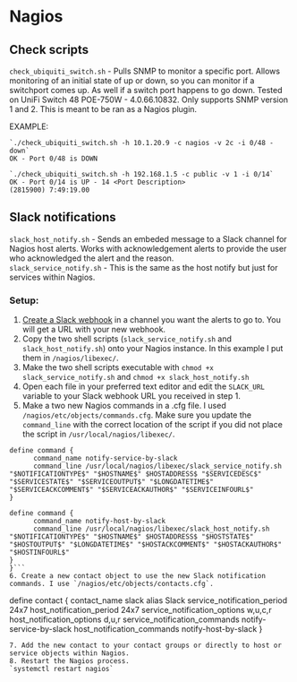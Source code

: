 # Nagios

## Check scripts

`check_ubiquiti_switch.sh` - Pulls SNMP to monitor a specific port. Allows monitoring of an initial state of up or down, so you can monitor if a switchport comes up. As well if a switch port happens to go down. Tested on UniFi Switch 48 POE-750W - 4.0.66.10832. Only supports SNMP version 1 and 2. This is meant to be ran as a Nagios plugin.

EXAMPLE:
    

    `./check_ubiquiti_switch.sh -h 10.1.20.9 -c nagios -v 2c -i 0/48 -down`
    OK - Port 0/48 is DOWN
    
    `./check_ubiquiti_switch.sh -h 192.168.1.5 -c public -v 1 -i 0/14`
    OK - Port 0/14 is UP - 14 <Port Description>
    (2815900) 7:49:19.00


## Slack notifications

`slack_host_notify.sh` - Sends an embeded message to a Slack channel for Nagios host alerts. Works with acknowledgement alerts to provide the user who acknowledged the alert and the reason.  
`slack_service_notify.sh` - This is the same as the host notify but just for services within Nagios.

### Setup:

1. [Create a Slack webhook](https://api.slack.com/messaging/webhooks) in a channel you want the alerts to go to. You will get a URL with your new webhook.
2. Copy the two shell scripts (`slack_service_notify.sh` and `slack_host_notify.sh`) onto your Nagios instance. In this example I put them in `/nagios/libexec/`.
3. Make the two shell scripts executable with `chmod +x slack_service_notify.sh` and `chmod +x slack_host_notify.sh`
4. Open each file in your preferred text editor and edit the `SLACK_URL` variable to your Slack webhook URL you received in step 1.
5. Make a two new Nagios commands in a .cfg file. I used `/nagios/etc/objects/commands.cfg`. Make sure you update the `command_line` with the correct location of the script if you did not place the script in `/usr/local/nagios/libexec/`.
```
define command {
      command_name notify-service-by-slack
      command_line /usr/local/nagios/libexec/slack_service_notify.sh "$NOTIFICATIONTYPE$" "$HOSTNAME$" $HOSTADDRESS$ "$SERVICEDESC$" "$SERVICESTATE$" "$SERVICEOUTPUT$" "$LONGDATETIME$" "$SERVICEACKCOMMENT$" "$SERVICEACKAUTHOR$" "$SERVICEINFOURL$"
}

define command {
      command_name notify-host-by-slack
      command_line /usr/local/nagios/libexec/slack_host_notify.sh "$NOTIFICATIONTYPE$" "$HOSTNAME$" $HOSTADDRESS$ "$HOSTSTATE$" "$HOSTOUTPUT$" "$LONGDATETIME$" "$HOSTACKCOMMENT$" "$HOSTACKAUTHOR$" "$HOSTINFOURL$"
}
}```
6. Create a new contact object to use the new Slack notification commands. I use `/nagios/etc/objects/contacts.cfg`.
```
define contact {
      contact_name                             slack
      alias                                    Slack
      service_notification_period              24x7
      host_notification_period                 24x7
      service_notification_options             w,u,c,r
      host_notification_options                d,u,r
      service_notification_commands            notify-service-by-slack
      host_notification_commands               notify-host-by-slack
}
```
7. Add the new contact to your contact groups or directly to host or service objects within Nagios.
8. Restart the Nagios process.  
`systemctl restart nagios`
